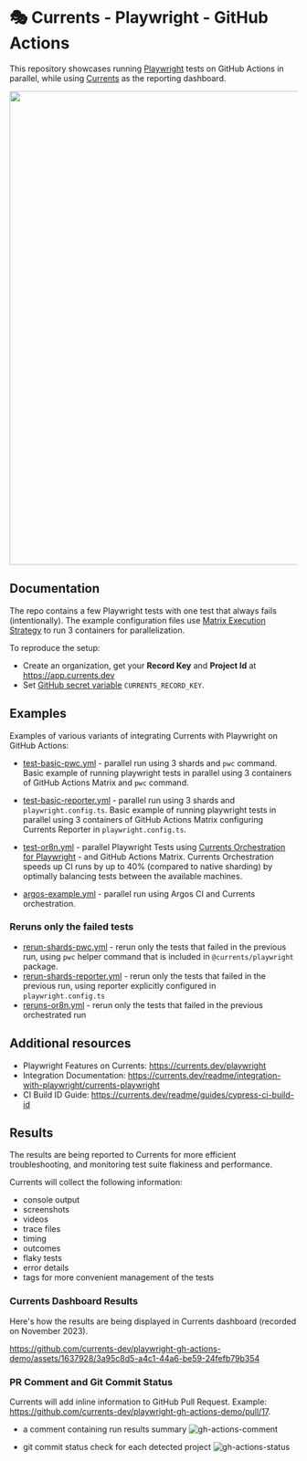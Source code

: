 # 🎭 Currents - Playwright - GitHub Actions

This repository showcases running [Playwright](https://playwright.dev/) tests on GitHub Actions in parallel, while using [Currents](https://currents.dev) as the reporting dashboard.

<p align="center">
  <img width="830" src="https://static.currents.dev/currents-playwright-banner-gh.png" />
</p>

## Documentation

The repo contains a few Playwright tests with one test that always fails (intentionally). The example configuration files use [Matrix Execution Strategy](https://docs.github.com/en/actions/using-workflows/workflow-syntax-for-github-actions#jobsjob_idstrategymatrix) to run 3 containers for parallelization.

To reproduce the setup:

- Create an organization, get your **Record Key** and **Project Id** at https://app.currents.dev
- Set [GitHub secret variable](https://docs.github.com/en/actions/reference/encrypted-secrets) `CURRENTS_RECORD_KEY`.

## Examples

Examples of various variants of integrating Currents with Playwright on GitHub Actions:

- [test-basic-pwc.yml](.github/workflows/test-basic-pwc.yml) - parallel run using 3 shards and `pwc` command. Basic example of running playwright tests in parallel using 3 containers of GitHub Actions Matrix and `pwc` command.

- [test-basic-reporter.yml](.github/workflows/test-basic-reporter.yml) - parallel run using 3 shards and `playwright.config.ts`. Basic example of running playwright tests in parallel using 3 containers of GitHub Actions Matrix configuring Currents Reporter in `playwright.config.ts`.

- [test-or8n.yml](.github/workflows/test-or8n.yml) - parallel Playwright Tests using [Currents Orchestration for Playwright](https://docs.currents.dev/guides/parallelization-guide/pw-parallelization/playwright-orchestration) - and GitHub Actions Matrix. Currents Orchestration speeds up CI runs by up to 40% (compared to native sharding) by optimally balancing tests between the available machines.

- [argos-example.yml](.github/workflows/argos-example.yml) - parallel run using Argos CI and Currents orchestration.

### Reruns only the failed tests

- [rerun-shards-pwc.yml](.github/workflows/rerun-shards-pwc.yml) - rerun only the tests that failed in the previous run, using `pwc` helper command that is included in `@currents/playwright` package.
- [rerun-shards-reporter.yml](.github/workflows/rerun-shards-reporter.yml) - rerun only the tests that failed in the previous run, using reporter explicitly configured in `playwright.config.ts`
- [reruns-or8n.yml](.github/workflows/reruns-or8n.yml) - rerun only the tests that failed in the previous orchestrated run

## Additional resources

- Playwright Features on Currents: https://currents.dev/playwright
- Integration Documentation: https://currents.dev/readme/integration-with-playwright/currents-playwright
- CI Build ID Guide: https://currents.dev/readme/guides/cypress-ci-build-id

## Results

The results are being reported to Currents for more efficient troubleshooting, and monitoring test suite flakiness and performance.

Currents will collect the following information:

- console output
- screenshots
- videos
- trace files
- timing
- outcomes
- flaky tests
- error details
- tags for more convenient management of the tests

### Currents Dashboard Results

Here's how the results are being displayed in Currents dashboard (recorded on November 2023).

https://github.com/currents-dev/playwright-gh-actions-demo/assets/1637928/3a95c8d5-a4c1-44a6-be59-24fefb79b354

### PR Comment and Git Commit Status

Currents will add inline information to GitHub Pull Request. Example: https://github.com/currents-dev/playwright-gh-actions-demo/pull/17.

- a comment containing run results summary
  ![gh-actions-comment](https://github.com/currents-dev/playwright-gh-actions-demo/assets/1637928/6e9c11d3-8f92-4e2c-a70d-391bc04d2d52)

- git commit status check for each detected project
  ![gh-actions-status](https://github.com/currents-dev/playwright-gh-actions-demo/assets/1637928/d2a54c2d-befa-42d6-ac0a-96cbd387fc53)
